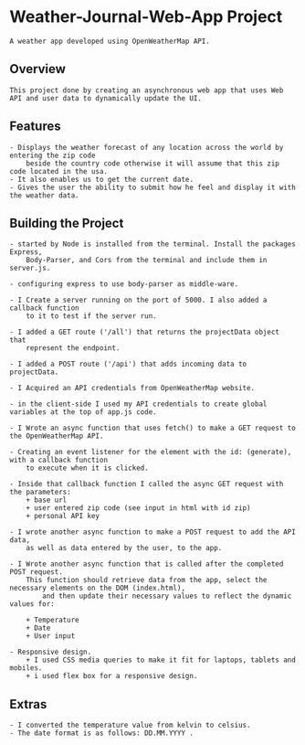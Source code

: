 # Weather-Journal-Web-App Project
    A weather app developed using OpenWeatherMap API.

## Overview
    This project done by creating an asynchronous web app that uses Web API and user data to dynamically update the UI. 

## Features
    - Displays the weather forecast of any location across the world by entering the zip code 
        beside the country code otherwise it will assume that this zip code located in the usa.
    - It also enables us to get the current date.
    - Gives the user the ability to submit how he feel and display it with the weather data.


## Building the Project

    - started by Node is installed from the terminal. Install the packages Express, 
        Body-Parser, and Cors from the terminal and include them in server.js.

    - configuring express to use body-parser as middle-ware.

    - I Create a server running on the port of 5000. I also added a callback function 
        to it to test if the server run.

    - I added a GET route ('/all') that returns the projectData object that
        represent the endpoint.

    - I added a POST route ('/api') that adds incoming data to projectData.

    - I Acquired an API credentials from OpenWeatherMap website.

    - in the client-side I used my API credentials to create global variables at the top of app.js code.

    - I Wrote an async function that uses fetch() to make a GET request to the OpenWeatherMap API.

    - Creating an event listener for the element with the id: (generate), with a callback function 
        to execute when it is clicked.

    - Inside that callback function I called the async GET request with the parameters:
        + base url
        + user entered zip code (see input in html with id zip)
        + personal API key

    - I wrote another async function to make a POST request to add the API data, 
        as well as data entered by the user, to the app.

    - I Wrote another async function that is called after the completed POST request. 
        This function should retrieve data from the app, select the necessary elements on the DOM (index.html), 
            and then update their necessary values to reflect the dynamic values for:

        + Temperature
        + Date
        + User input
    
    - Responsive design.
        + I used CSS media queries to make it fit for laptops, tablets and mobiles.
        + i used flex box for a responsive design.

## Extras
    - I converted the temperature value from kelvin to celsius.
    - The date format is as follows: DD.MM.YYYY .
